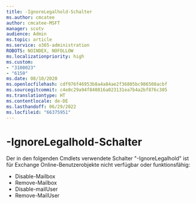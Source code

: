 ```yaml
---
title: -IgnoreLegalhold-Schalter
ms.author: cmcatee
author: cmcatee-MSFT
manager: scotv
audience: Admin
ms.topic: article
ms.service: o365-administration
ROBOTS: NOINDEX, NOFOLLOW
ms.localizationpriority: high
ms.custom:
- "3100023"
- "6150"
ms.date: 08/10/2020
ms.openlocfilehash: cdf976f46953b8a4a84ae2f36805bc986508acbf
ms.sourcegitcommit: c4e8c29a94f840816a023131ea7b4a2bf876c305
ms.translationtype: HT
ms.contentlocale: de-DE
ms.lasthandoff: 06/29/2022
ms.locfileid: "66375951"
---
```

# <a name="-ignorelegalhold-switch"></a>-IgnoreLegalhold-Schalter

Der in den folgenden Cmdlets verwendete Schalter "-IgnoreLegalhold" ist für Exchange Online-Benutzerobjekte nicht verfügbar oder funktionsfähig:

- Disable-Mailbox
- Remove-Mailbox
- Disable-mailUser
- Remove-MailUser
